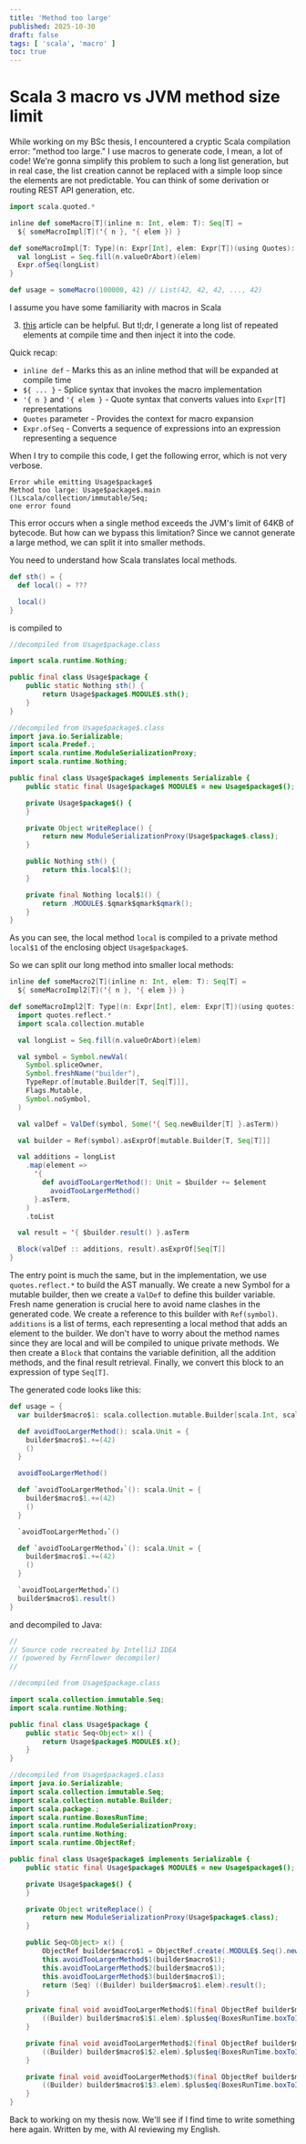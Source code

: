 ```yaml
---
title: 'Method too large'
published: 2025-10-30
draft: false
tags: [ 'scala', 'macro' ]
toc: true
---
```


# Scala 3 macro vs JVM method size limit

While working on my BSc thesis, I encountered a cryptic Scala compilation error: "method too large." I use macros to
generate code, I mean, a lot of code! We're gonna simplify this problem to such a long list generation, but in real
case, the list creation cannot be replaced with a simple loop since the elements are not predictable. You can think of some derivation or routing REST API generation, etc.

```scala
import scala.quoted.*

inline def someMacro[T](inline n: Int, elem: T): Seq[T] =
  ${ someMacroImpl[T]('{ n }, '{ elem }) }

def someMacroImpl[T: Type](n: Expr[Int], elem: Expr[T])(using Quotes): Expr[Seq[T]] = {
  val longList = Seq.fill(n.valueOrAbort)(elem)
  Expr.ofSeq(longList)
}

def usage = someMacro(100000, 42) // List(42, 42, 42, ..., 42)
```

I assume you have some familiarity with macros in Scala

3. [this](https://softwaremill.com/scala-3-macros-tips-and-tricks/)
   article can be helpful. But tl;dr, I generate a long list of repeated elements at compile time and then inject it
   into
   the code.

Quick recap:

- `inline def` - Marks this as an inline method that will be expanded at compile time
- `${ ... }` - Splice syntax that invokes the macro implementation
- `'{ n }` and `'{ elem }` - Quote syntax that converts values into `Expr[T]` representations
- `Quotes` parameter - Provides the context for macro expansion
- `Expr.ofSeq` - Converts a sequence of expressions into an expression representing a sequence

When I try to compile this code, I get the following error, which is not very verbose.

```text
Error while emitting Usage$package$
Method too large: Usage$package$.main ()Lscala/collection/immutable/Seq;
one error found
```

This error occurs when a single method exceeds the JVM's limit of 64KB of bytecode. But how can we bypass this
limitation?
Since we cannot generate a large method, we can split it into smaller methods.

You need to understand how Scala translates local methods.

```scala
def sth() = {
  def local() = ???

  local()
}
```

is compiled to

```java
//decompiled from Usage$package.class

import scala.runtime.Nothing;

public final class Usage$package {
    public static Nothing sth() {
        return Usage$package$.MODULE$.sth();
    }
}

//decompiled from Usage$package$.class
import java.io.Serializable;
import scala.Predef.;
import scala.runtime.ModuleSerializationProxy;
import scala.runtime.Nothing;

public final class Usage$package$ implements Serializable {
    public static final Usage$package$ MODULE$ = new Usage$package$();

    private Usage$package$() {
    }

    private Object writeReplace() {
        return new ModuleSerializationProxy(Usage$package$.class);
    }

    public Nothing sth() {
        return this.local$1();
    }

    private final Nothing local$1() {
        return .MODULE$.$qmark$qmark$qmark();
    }
}
```

As you can see, the local method `local` is compiled to a private method `local$1` of the enclosing object
`Usage$package$`.

So we can split our long method into smaller local methods:

```scala
inline def someMacro2[T](inline n: Int, elem: T): Seq[T] =
  ${ someMacroImpl2[T]('{ n }, '{ elem }) }

def someMacroImpl2[T: Type](n: Expr[Int], elem: Expr[T])(using quotes: Quotes): Expr[Seq[T]] = {
  import quotes.reflect.*
  import scala.collection.mutable

  val longList = Seq.fill(n.valueOrAbort)(elem)

  val symbol = Symbol.newVal(
    Symbol.spliceOwner,
    Symbol.freshName("builder"),
    TypeRepr.of[mutable.Builder[T, Seq[T]]],
    Flags.Mutable,
    Symbol.noSymbol,
  )

  val valDef = ValDef(symbol, Some('{ Seq.newBuilder[T] }.asTerm))

  val builder = Ref(symbol).asExprOf[mutable.Builder[T, Seq[T]]]

  val additions = longList
    .map(element =>
      '{
        def avoidTooLargerMethod(): Unit = $builder += $element
          avoidTooLargerMethod()
      }.asTerm,
    )
    .toList

  val result = '{ $builder.result() }.asTerm

  Block(valDef :: additions, result).asExprOf[Seq[T]]
}
```

The entry point is much the same, but in the implementation, we use `quotes.reflect.*` to build the AST manually.
We create a new Symbol for a mutable builder, then we create a `ValDef` to define this builder variable.
Fresh name generation is crucial here to avoid name clashes in the generated code.
We create a reference to this builder with `Ref(symbol)`.
`additions` is a list of terms, each representing a local method that adds an element to the builder. We don't have to
worry about the method names since they are local and will be compiled to unique private methods.
We then create a `Block` that contains the variable definition, all the addition methods, and the final result
retrieval. Finally, we convert this block to an expression of type `Seq[T]`.

The generated code looks like this:

```scala
def usage = {
  var builder$macro$1: scala.collection.mutable.Builder[scala.Int, scala.collection.immutable.Seq[scala.Int]] = scala.Seq.newBuilder[scala.Int]

  def avoidTooLargerMethod(): scala.Unit = {
    builder$macro$1.+=(42)
    ()
  }

  avoidTooLargerMethod()

  def `avoidTooLargerMethod₂`(): scala.Unit = {
    builder$macro$1.+=(42)
    ()
  }

  `avoidTooLargerMethod₂`()

  def `avoidTooLargerMethod₃`(): scala.Unit = {
    builder$macro$1.+=(42)
    ()
  }

  `avoidTooLargerMethod₃`()
  builder$macro$1.result()
}
```

and decompiled to Java:

```java
//
// Source code recreated by IntelliJ IDEA
// (powered by FernFlower decompiler)
//

//decompiled from Usage$package.class

import scala.collection.immutable.Seq;
import scala.runtime.Nothing;

public final class Usage$package {
    public static Seq<Object> x() {
        return Usage$package$.MODULE$.x();
    }
}

//decompiled from Usage$package$.class
import java.io.Serializable;
import scala.collection.immutable.Seq;
import scala.collection.mutable.Builder;
import scala.package.;
import scala.runtime.BoxesRunTime;
import scala.runtime.ModuleSerializationProxy;
import scala.runtime.Nothing;
import scala.runtime.ObjectRef;

public final class Usage$package$ implements Serializable {
    public static final Usage$package$ MODULE$ = new Usage$package$();

    private Usage$package$() {
    }

    private Object writeReplace() {
        return new ModuleSerializationProxy(Usage$package$.class);
    }

    public Seq<Object> x() {
        ObjectRef builder$macro$1 = ObjectRef.create(.MODULE$.Seq().newBuilder());
        this.avoidTooLargerMethod$1(builder$macro$1);
        this.avoidTooLargerMethod$2(builder$macro$1);
        this.avoidTooLargerMethod$3(builder$macro$1);
        return (Seq) ((Builder) builder$macro$1.elem).result();
    }

    private final void avoidTooLargerMethod$1(final ObjectRef builder$macro$1$1) {
        ((Builder) builder$macro$1$1.elem).$plus$eq(BoxesRunTime.boxToInteger(42));
    }

    private final void avoidTooLargerMethod$2(final ObjectRef builder$macro$1$2) {
        ((Builder) builder$macro$1$2.elem).$plus$eq(BoxesRunTime.boxToInteger(42));
    }

    private final void avoidTooLargerMethod$3(final ObjectRef builder$macro$1$3) {
        ((Builder) builder$macro$1$3.elem).$plus$eq(BoxesRunTime.boxToInteger(42));
    }
}
```

Back to working on my thesis now. We'll see if I find time to write something here again.
Written by me, with AI reviewing my English.